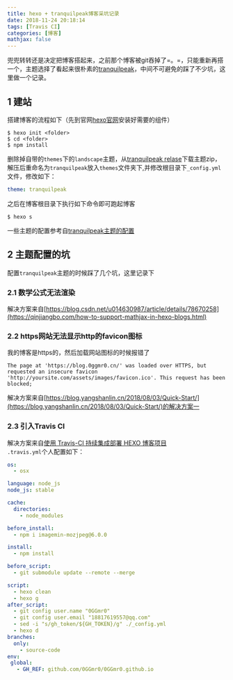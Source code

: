 ```yaml
---
title: hexo + tranquilpeak博客采坑记录  
date: 2018-11-24 20:18:14
tags: [Travis CI]
categories: [博客]
mathjax: false
---
```

兜兜转转还是决定把博客搭起来，之前那个博客被git吞掉了=。=，只能重新再搭一个，主题选择了看起来很朴素的[tranquilpeak](https://github.com/LouisBarranqueiro/hexo-theme-tranquilpeak)，中间不可避免的踩了不少坑，这里做一个记录。
<!--more-->
## 1 建站
搭建博客的流程如下（先到官网[hexo官网](<https://hexo.io/zh-cn/docs/setup>)安装好需要的组件）

```shell
$ hexo init <folder>
$ cd <folder>
$ npm install
```
删除掉自带的`themes`下的`landscape`主题，从[tranquilpeak relase](https://github.com/LouisBarranqueiro/hexo-theme-tranquilpeak/releases)下载主题zip，解压后重命名为`tranquilpeak`放入`themes`文件夹下,并修改根目录下`_config.yml`文件，修改如下：
```yml
theme: tranquilpeak
```
之后在博客根目录下执行如下命令即可跑起博客
```shell
$ hexo s
```
一些主题的配置参考自[tranquilpeak主题的配置](http://blog.geekap.com/2017/01/07/tranquilpeak%E4%B8%BB%E9%A2%98%E7%9A%84%E9%85%8D%E7%BD%AE/)  
## 2 主题配置的坑
配置`tranquilpeak`主题的时候踩了几个坑，这里记录下
### 2.1 数学公式无法渲染
解决方案来自[https://blog.csdn.net/u014630987/article/details/78670258](https://qinjiangbo.com/how-to-support-mathjax-in-hexo-blogs.html)  
### 2.2 https网站无法显示http的favicon图标  
我的博客是https的，然后加载网站图标的时候报错了
```
The page at 'https://blog.0ggmr0.cn/' was loaded over HTTPS, but requested an insecure favicon 'http://yoursite.com/assets/images/favicon.ico'. This request has been blocked;
```
解决方案来自[https://blog.yangshanlin.cn/2018/08/03/Quick-Start/](https://blog.yangshanlin.cn/2018/08/03/Quick-Start/)的解决方案一  

### 2.3 引入Travis CI
解决方案来自[使用 Travis-CI 持续集成部署 HEXO 博客项目](https://blog.csdn.net/qq_20264891/article/details/82183614)  
`.travis.yml`个人配置如下：  
```yml
os:
  - osx

language: node_js
node_js: stable

cache:
  directories:
    - node_modules

before_install:
  - npm i imagemin-mozjpeg@6.0.0

install:
  - npm install

before_script:
  - git submodule update --remote --merge

script:
  - hexo clean
  - hexo g
after_script:
  - git config user.name "0GGmr0"
  - git config user.email "18817619557@qq.com"
  - sed -i "s/gh_token/${GH_TOKEN}/g" ./_config.yml
  - hexo d
branches:
  only:
    - source-code
env:
 global:
   - GH_REF: github.com/0GGmr0/0GGmr0.github.io

```